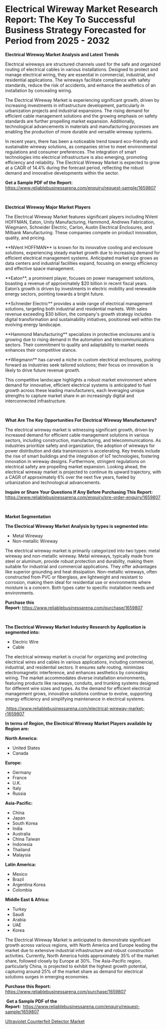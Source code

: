 <p><h1>Electrical Wireway Market Research Report: The Key To Successful Business Strategy Forecasted for Period from 2025 - 2032</h1></p><p><strong>Electrical Wireway Market Analysis and Latest Trends</strong></p>
<p><p>Electrical wireways are structured channels used for the safe and organized routing of electrical cables in various installations. Designed to protect and manage electrical wiring, they are essential in commercial, industrial, and residential applications. The wireways facilitate compliance with safety standards, reduce the risk of accidents, and enhance the aesthetics of an installation by concealing wiring.</p><p>The Electrical Wireway Market is experiencing significant growth, driven by increasing investments in infrastructure development, particularly in urbanization projects and industrial expansions. The rising demand for efficient cable management solutions and the growing emphasis on safety standards are further propelling market expansion. Additionally, technological advancements in materials and manufacturing processes are enabling the production of more durable and versatile wireway systems.</p><p>In recent years, there has been a noticeable trend toward eco-friendly and sustainable wireway solutions, as companies strive to meet environmental regulations and consumer preferences. The integration of smart technologies into electrical infrastructure is also emerging, promoting efficiency and reliability. The Electrical Wireway Market is expected to grow at a CAGR of 14.4% during the forecast period, reflecting the robust demand and innovative developments within the sector.</p></p>
<p><strong>Get a Sample PDF of the Report:&nbsp;</strong> <a href="https://www.reliablebusinessarena.com/enquiry/request-sample/1659807?utm_campaign=2779&utm_medium=2&utm_source=Github&utm_content=ia&utm_term=08042025&utm_id=electrical-wireway">https://www.reliablebusinessarena.com/enquiry/request-sample/1659807</a></p>
<p>&nbsp;</p>
<p><strong>Electrical Wireway Major Market Players</strong></p>
<p><p>The Electrical Wireway Market features significant players including NVent HOFFMAN, Eaton, Unity Manufacturing, Hammond, Andrews Fabrication, Wiegmann, Schneider Electric, Carlon, Austin Electrical Enclosures, and Milbank Manufacturing. These companies compete on product innovation, quality, and pricing.</p><p>**NVent HOFFMAN** is known for its innovative cooling and enclosure solutions, experiencing steady market growth due to increasing demand for efficient electrical management systems. Anticipated market size grows as data centers and industrial facilities expand, focusing on energy efficiency and effective space management.</p><p>**Eaton**, a prominent player, focuses on power management solutions, boasting a revenue of approximately $20 billion in recent fiscal years. Eaton’s growth is driven by investments in electric mobility and renewable energy sectors, pointing towards a bright future.</p><p>**Schneider Electric** provides a wide range of electrical management solutions, targeting both industrial and residential markets. With sales revenue exceeding $30 billion, the company's growth strategy includes digital transformation and sustainability initiatives, positioned well within the evolving energy landscape.</p><p>**Hammond Manufacturing** specializes in protective enclosures and is growing due to rising demand in the automation and telecommunications sectors. Their commitment to quality and adaptability to market needs enhances their competitive stance.</p><p>**Wiegmann** has carved a niche in custom electrical enclosures, pushing forward as industries seek tailored solutions; their focus on innovation is likely to drive future revenue growth.</p><p>This competitive landscape highlights a robust market environment where demand for innovative, efficient electrical systems is anticipated to fuel growth across these leading manufacturers, each leveraging unique strengths to capture market share in an increasingly digital and interconnected infrastructure.</p></p>
<p>&nbsp;</p>
<p><strong>What Are The Key Opportunities For Electrical Wireway Manufacturers?</strong></p>
<p><p>The electrical wireway market is witnessing significant growth, driven by increased demand for efficient cable management solutions in various sectors, including construction, manufacturing, and telecommunications. As industries prioritize safety and organization, the adoption of wireways for power distribution and data transmission is accelerating. Key trends include the rise of smart buildings and the integration of IoT technologies, fostering innovation in wireway designs. Furthermore, stringent regulations on electrical safety are propelling market expansion. Looking ahead, the electrical wireway market is projected to continue its upward trajectory, with a CAGR of approximately 6% over the next five years, fueled by urbanization and technological advancements.</p></p>
<p><strong>Inquire or Share Your Questions If Any Before Purchasing This Report:</strong> <a href="https://www.reliablebusinessarena.com/enquiry/pre-order-enquiry/1659807?utm_campaign=2779&utm_medium=2&utm_source=Github&utm_content=ia&utm_term=08042025&utm_id=electrical-wireway">https://www.reliablebusinessarena.com/enquiry/pre-order-enquiry/1659807</a></p>
<p>&nbsp;</p>
<p><strong>Market Segmentation</strong></p>
<p><strong>The Electrical Wireway Market Analysis by types is segmented into:</strong></p>
<p><ul><li>Metal Wireway</li><li>Non-metallic Wireway</li></ul></p>
<p><p>The electrical wireway market is primarily categorized into two types: metal wireway and non-metallic wireway. Metal wireways, typically made from steel or aluminum, provide robust protection and durability, making them suitable for industrial and commercial applications. They offer advantages like superior grounding and heat dissipation. Non-metallic wireways, often constructed from PVC or fiberglass, are lightweight and resistant to corrosion, making them ideal for residential use or environments where moisture is a concern. Both types cater to specific installation needs and environments.</p></p>
<p><strong>Purchase this Report:&nbsp;</strong><a href="https://www.reliablebusinessarena.com/purchase/1659807?utm_campaign=2779&utm_medium=2&utm_source=Github&utm_content=ia&utm_term=08042025&utm_id=electrical-wireway">https://www.reliablebusinessarena.com/purchase/1659807</a></p>
<p>&nbsp;</p>
<p><strong>The Electrical Wireway Market Industry Research by Application is segmented into:</strong></p>
<p><ul><li>Electric Wire</li><li>Cable</li></ul></p>
<p><p>The electrical wireway market is crucial for organizing and protecting electrical wires and cables in various applications, including commercial, industrial, and residential sectors. It ensures safe routing, minimizes electromagnetic interference, and enhances aesthetics by concealing wiring. The market accommodates diverse installation environments, featuring products like raceways, conduits, and trunking systems designed for different wire sizes and types. As the demand for efficient electrical management grows, innovative solutions continue to evolve, supporting energy efficiency and simplifying maintenance in electrical systems.</p></p>
<p><a href="https://www.reliablebusinessarena.com/electrical-wireway-market-r1659807?utm_campaign=2779&utm_medium=2&utm_source=Github&utm_content=ia&utm_term=08042025&utm_id=electrical-wireway">&nbsp;https://www.reliablebusinessarena.com/electrical-wireway-market-r1659807</a></p>
<p><strong>In terms of Region, the Electrical Wireway Market Players available by Region are:</strong></p>
<p>
    <p> <strong> North America: </strong>
        <ul>
            <li>United States</li>
            <li>Canada</li>
        </ul>
        </p> 
    <p> <strong> Europe: </strong>
        <ul>
            <li>Germany</li>
            <li>France</li>
            <li>U.K.</li>
            <li>Italy</li>
            <li>Russia</li>
        </ul>
        </p> 
    <p> <strong> Asia-Pacific: </strong>
        <ul>
            <li>China</li>
            <li>Japan</li>
            <li>South Korea</li>
            <li>India</li>
            <li>Australia</li>
            <li>China Taiwan</li>
            <li>Indonesia</li>
            <li>Thailand</li>
            <li>Malaysia</li>
        </ul>
        </p> 
    <p> <strong> Latin America: </strong>
        <ul>
            <li>Mexico</li>
            <li>Brazil</li>
            <li>Argentina Korea</li>
            <li>Colombia</li>
        </ul>
        </p> 
    <p> <strong> Middle East & Africa: </strong>
        <ul>
            <li>Turkey</li>
            <li>Saudi</li>
            <li>Arabia</li>
            <li>UAE</li>
            <li>Korea</li>
        </ul>
    </p>
    </p>
<p><p>The Electrical Wireway Market is anticipated to demonstrate significant growth across various regions, with North America and Europe leading the market due to extensive industrial infrastructure and robust construction activities. Currently, North America holds approximately 35% of the market share, followed closely by Europe at 30%. The Asia-Pacific region, particularly China, is projected to exhibit the highest growth potential, capturing around 25% of the market share as demand for electrical solutions surges in emerging economies.</p></p>
<p><strong>Purchase this Report: </strong><a href="https://www.reliablebusinessarena.com/purchase/1659807?utm_campaign=2779&utm_medium=2&utm_source=Github&utm_content=ia&utm_term=08042025&utm_id=electrical-wireway">https://www.reliablebusinessarena.com/purchase/1659807</a></p>
<p>&nbsp;<strong>Get a Sample PDF of the Report:&nbsp;&nbsp;</strong><a href="https://www.reliablebusinessarena.com/enquiry/request-sample/1659807?utm_campaign=2779&utm_medium=2&utm_source=Github&utm_content=ia&utm_term=08042025&utm_id=electrical-wireway">https://www.reliablebusinessarena.com/enquiry/request-sample/1659807</a></p>
<p><strong></strong></p>
<p><p><a href="https://github.com/XavierTyler76/Market-Research-Report-List-1/blob/main/ultraviolet-counterfeit-detector-market.md?utm_campaign=2779&utm_medium=2&utm_source=Github&utm_content=ia&utm_term=08042025&utm_id=electrical-wireway">Ultraviolet Counterfeit Detector Market</a></p></p>
